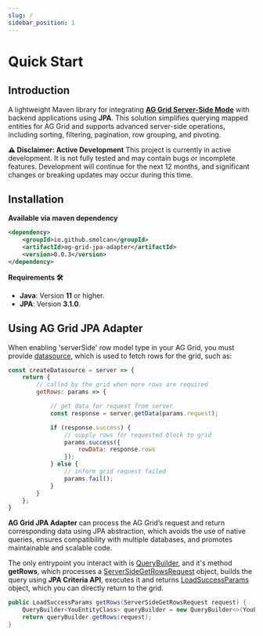 ```yaml
---
slug: /
sidebar_position: 1
---
```

# Quick Start
## Introduction
A lightweight Maven library for integrating **[AG Grid Server-Side Mode](https://ag-grid.com/angular-data-grid/server-side-model/)** with backend applications using **JPA**. 
This solution simplifies querying mapped entities for AG Grid and supports advanced server-side operations, including sorting, filtering, pagination, row grouping, and pivoting.

**⚠️ Disclaimer: Active Development**
This project is currently in active development.
It is not fully tested and may contain bugs or incomplete features.
Development will continue for the next 12 months, and significant changes or breaking updates may occur during this time.


## Installation

**Available via maven dependency**
```xml
<dependency>
    <groupId>io.github.smolcan</groupId>
    <artifactId>ag-grid-jpa-adapter</artifactId>
    <version>0.0.3</version>
</dependency>
```
**Requirements 🛠️**
- **Java**: Version **11** or higher.
- **JPA**: Version **3.1.0**.

## Using AG Grid JPA Adapter
When enabling 'serverSide' row model type in your AG Grid, you must provide [datasource](https://ag-grid.com/react-data-grid/server-side-model-datasource/),
which is used to fetch rows for the grid, such as:
``` javascript title="AG Grid example of datasource"
const createDatasource = server => {
    return {
        // called by the grid when more rows are required
        getRows: params => {

            // get data for request from server
            const response = server.getData(params.request);

            if (response.success) {
                // supply rows for requested block to grid
                params.success({
                    rowData: response.rows
                });
            } else {
                // inform grid request failed
                params.fail();
            }
        }
    };
}
```

**AG Grid JPA Adapter** can process the AG Grid’s request and return corresponding data using JPA abstraction, 
which avoids the use of native queries, 
ensures compatibility with multiple databases, 
and promotes maintainable and scalable code.

The only entrypoint you interact with is [QueryBuilder](https://github.com/smolcan/ag-grid-jpa-adapter/blob/main/src/main/java/io/github/smolcan/aggrid/jpa/adapter/query/QueryBuilder.java),
and it's method **getRows**, which processes a [ServerSideGetRowsRequest](https://github.com/smolcan/ag-grid-jpa-adapter/blob/main/src/main/java/io/github/smolcan/aggrid/jpa/adapter/request/ServerSideGetRowsRequest.java) object,
builds the query using **JPA Criteria API**, executes it and returns [LoadSuccessParams](https://github.com/smolcan/ag-grid-jpa-adapter/blob/main/src/main/java/io/github/smolcan/aggrid/jpa/adapter/response/LoadSuccessParams.java) object,
which you can directly return to the grid.
```java title="Java getRows method using QueryBuilder"
public LoadSuccessParams getRows(ServerSideGetRowsRequest request) {
    QueryBuilder<YouEntityClass> queryBuilder = new QueryBuilder<>(YouEntityClass.class, entityManager);
    return queryBuilder.getRows(request);
}
```